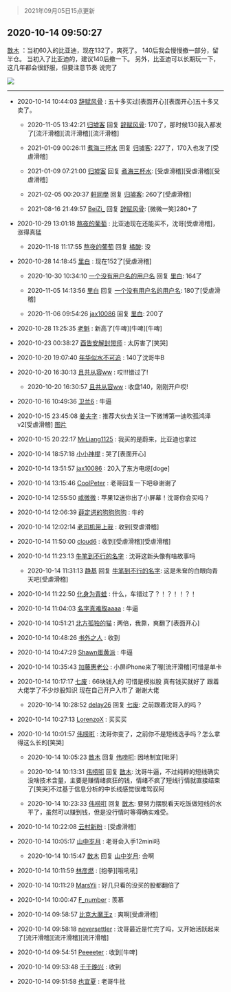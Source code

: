 > 2021年09月05日15点更新
<link rel="stylesheet" href="https://cdn.jsdelivr.net/gh/taotie6/sampleJSON@main/css/photo_show.css">


 ## 2020-10-14 09:50:27 

 [㪚木](https://www.coolapk.com/feed/22224379?shareKey=YzUzYTYyNWJmOTlmNjEzMTc1N2U~) ：当初60入的比亚迪，现在132了，爽死了。
140后我会慢慢撤一部分，留半仓。
当初入了比亚迪的，建议140后撤一下。
另外，比亚迪可以长期玩一下，这几年都会很舒服，但要注意节奏
说完了 

<div class="album">
<img class="img-item" src="http://image.coolapk.com/feed/2020/0706/14/1081091_f974adb9_7590_4638@1080x1080.jpeg" />
</div>

 ------- 

- 2020-10-14 10:44:03 [辞赋风骨](uid=875865) : 五十多买过[表面开心][表面开心]五十多又卖了。 

    - 2020-11-05 13:42:21 [归墟客](uid=3287587) 回复 [辞赋风骨](uid=875865): 170了，那时候130我入都发了[流汗滑稽][流汗滑稽][流汗滑稽] 

    - 2021-01-09 00:26:11 [煮海三杯水](uid=695018) 回复 [归墟客](uid=3287587): 227了，170入也发了[受虐滑稽] 

    - 2021-01-09 07:21:00 [归墟客](uid=3287587) 回复 [煮海三杯水](uid=695018): [受虐滑稽][受虐滑稽][受虐滑稽] 

    - 2021-02-05 00:20:37 [軒同學](uid=882039) 回复 [归墟客](uid=3287587): 260了[受虐滑稽] 

    - 2021-08-16 21:49:57 [BeiZi_](uid=2094091) 回复 [辞赋风骨](uid=875865): [微微一笑]280+了 

- 2020-10-29 13:01:18 [熬夜的葡萄](uid=693158) : 比亚迪现在还能买不，沈哥[受虐滑稽]，涨得真猛 

    - 2020-11-18 11:17:55 [熬夜的葡萄](uid=693158) 回复 [橘酸](uid=1703730): 没 

- 2020-10-28 14:18:45 [里白](uid=1518891) : 现在152了[受虐滑稽] 

    - 2020-10-30 10:34:10 [一个没有用户名的用户名](uid=1314924) 回复 [里白](uid=1518891): 164了 

    - 2020-11-05 14:13:56 [里白](uid=1518891) 回复 [一个没有用户名的用户名](uid=1314924): 180了[受虐滑稽] 

    - 2020-11-06 09:54:26 [jax10086](uid=797822) 回复 [里白](uid=1518891): 200了 

- 2020-10-28 11:25:35 [老魁](uid=1703096) : 新高了[牛啤][牛啤][牛啤] 

- 2020-10-23 00:38:27 [酉告安解封带师](uid=1199540) : 太厉害了[笑哭] 

- 2020-10-20 19:07:40 [年华似水不可追](uid=625421) : 140了沈哥牛B 

- 2020-10-20 16:30:13 [且共从容ww](uid=1393556) : 哎!!!错过了! 

    - 2020-10-20 16:30:57 [且共从容ww](uid=1393556) : 收盘140，刚刚开户哎! 

- 2020-10-16 10:49:36 [卫兰6](uid=1286107) : 牛逼 

- 2020-10-15 23:45:08 [姜夫字](uid=2347706) : 推荐大伙去关注一下微博第一迪吹孤鸿泽v2[受虐滑稽] [图片](http://image.coolapk.com/feed/2020/1015/23/2347706_70875927_6706_4438@1080x982.jpeg)

- 2020-10-15 20:22:17 [MrLiang1125](uid=487334) : 我买的是蔚来，比亚迪也拿过 

- 2020-10-14 18:57:18 [小小神棍](uid=688970) : 哭了[表面开心] 

- 2020-10-14 13:51:57 [jax10086](uid=797822) : 20入了东方电缆[doge] 

- 2020-10-14 13:15:46 [CoolPeter](uid=1437066) : 老哥回复一下吧😄谢谢了 

- 2020-10-14 12:55:50 [咸微微](uid=1248718) : 苹果12迷你出了小屏幕！沈哥你会买吗？ 

- 2020-10-14 12:06:39 [薛定谔的狗狗狗狗](uid=2327954) : 牛的 

- 2020-10-14 12:02:14 [老司机带上我](uid=1912353) : 收到[受虐滑稽] 

- 2020-10-14 11:50:00 [cloud6](uid=852635) : 收到[受虐滑稽][受虐滑稽] 

- 2020-10-14 11:23:13 [牛笔到不行的名字](uid=2374460) : 沈哥这新头像有啥故事吗 

    - 2020-10-14 11:31:13 [静基](uid=1353091) 回复 [牛笔到不行的名字](uid=2374460): 这是朱耷的白眼向青天吧[受虐滑稽] 

- 2020-10-14 11:22:50 [化身为青蛙](uid=1209189) : 什么，车错过了？！？！！？！ 

- 2020-10-14 11:04:03 [名字真难取aaaa](uid=3703827) : 牛逼 

- 2020-10-14 10:51:21 [北方孤独的猫](uid=624790) : 两倍，我靠，爽翻了[表面开心] 

- 2020-10-14 10:48:26 [书外之人](uid=2547981) : 收到 

- 2020-10-14 10:47:29 [Shawn蛋黄派](uid=2642278) : 牛逼 

- 2020-10-14 10:35:43 [加藤惠老公](uid=1266680) : 小屏iPhone来了喔[流汗滑稽]可惜是单卡 

- 2020-10-14 10:17:17 [七废](uid=1749152) : 66块钱入的 可惜是模拟股 真有钱买就好了 跟着大佬学了不少炒股知识 现在自己开户入市了 谢谢大佬 

    - 2020-10-14 10:28:52 [delay26](uid=2369222) 回复 [七废](uid=1749152): 之前跟着沈哥入的吗？ 

- 2020-10-14 10:27:13 [LorenzoX](uid=645650) : 买买买 

- 2020-10-14 10:01:57 [伟唠咑](uid=488448) : 沈哥你变了，之前你不是短线选手吗？怎么拿得这么长的[笑哭] 

    - 2020-10-14 10:05:23 [㪚木](uid=1081091) 回复 [伟唠咑](uid=488448): 因地制宜[呲牙] 

    - 2020-10-14 10:13:31 [伟唠咑](uid=488448) 回复 [㪚木](uid=1081091): 沈哥牛逼，不过纯粹的短线确实没啥技术含量，主要是赚情绪疯狂的钱，情绪不疯了短线行情就直接结束了[笑哭]不过基于信息分析的中长线感觉很难驾驭阿 

    - 2020-10-14 10:23:33 [伟唠咑](uid=488448) 回复 [㪚木](uid=1081091): 要努力摆脱看天吃饭做短线的水平了，虽然可以赚到钱，但是没行情时等得确实难受。 

- 2020-10-14 10:22:08 [云村新粉](uid=809098) : [受虐滑稽] 

- 2020-10-14 10:05:17 [山中岁月](uid=2158518) : 老哥会入手12mini吗 

    - 2020-10-14 10:15:47 [㪚木](uid=1081091) 回复 [山中岁月](uid=2158518): 会啊 

- 2020-10-14 10:11:59 [林彦燃](uid=1381815) : [抱拳][哦吼吼] 

- 2020-10-14 10:11:29 [MarsYii](uid=762561) : 好几只看的没买的股都翻倍了 

- 2020-10-14 10:00:47 [F_number](uid=3294719) : 羡慕 

- 2020-10-14 09:58:57 [比克大魔王z](uid=824574) : 爽啊[受虐滑稽] 

- 2020-10-14 09:58:18 [neversettler](uid=2041313) : 沈哥最近是忙完了吗，又开始活跃起来了[流汗滑稽][流汗滑稽][流汗滑稽] 

- 2020-10-14 09:54:51 [Peeeeter](uid=3331505) : 收到[牛啤] 

- 2020-10-14 09:53:48 [千千晚兴](uid=2447077) : 收到 

- 2020-10-14 09:51:58 [也宜夏](uid=525398) : 老哥牛批 

